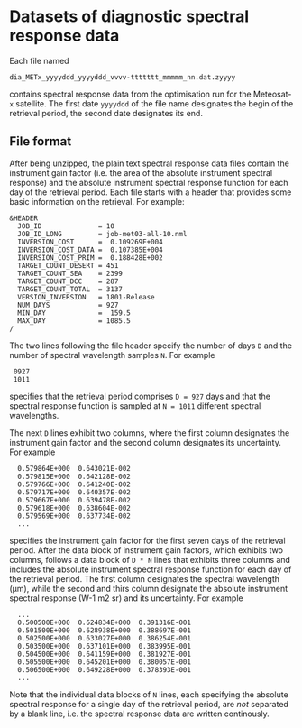 # Datasets of diagnostic spectral response data

Each file named

    dia_METx_yyyyddd_yyyyddd_vvvv-ttttttt_mmmmm_nn.dat.zyyyy
    
contains spectral response data from the optimisation run for the Meteosat-`x` satellite. The first date `yyyyddd` of the file name designates the begin of the retrieval period, the second date designates its end.

## File format

After being unzipped, the plain text spectral response data files contain the instrument gain factor (i.e. the area of the absolute instrument spectral response) and the absolute instrument spectral response function for each day of the retrieval period. Each file starts with a header that provides some basic information on the retrieval. For example:

    &HEADER
      JOB_ID              = 10        
      JOB_ID_LONG         = job-met03-all-10.nml                                                            
      INVERSION_COST      =  0.109269E+004
      INVERSION_COST_DATA =  0.107385E+004
      INVERSION_COST_PRIM =  0.188428E+002
      TARGET_COUNT_DESERT = 451
      TARGET_COUNT_SEA    = 2399
      TARGET_COUNT_DCC    = 287
      TARGET_COUNT_TOTAL  = 3137
      VERSION_INVERSION   = 1801-Release
      NUM_DAYS            = 927
      MIN_DAY             =  159.5
      MAX_DAY             = 1085.5
    /

The two lines following the file header specify the number of days `D` and the number of spectral wavelength samples `N`. For example

     0927
     1011

specifies that the retrieval period comprises `D = 927` days and that the spectral response function is sampled at `N = 1011` different spectral wavelengths.

The next `D` lines exhibit two columns, where the first column designates the instrument gain factor and the second column designates its uncertainty. For example

      0.579864E+000  0.643021E-002
      0.579815E+000  0.642128E-002
      0.579766E+000  0.641240E-002
      0.579717E+000  0.640357E-002
      0.579667E+000  0.639478E-002
      0.579618E+000  0.638604E-002
      0.579569E+000  0.637734E-002
      ...

specifies the instrument gain factor for the first seven days of the retrieval period. After the data block of instrument gain factors, which exhibits two columns, follows a data block of `D * N` lines that exhibits three columns and includes the absolute instrument spectral response function for each day of the retrieval period. The first column designates the spectral wavelength (µm), while the second and thirs column designate the absolute instrument spectral response (W-1 m2 sr) and its uncertainty. For example

      ...
      0.500500E+000  0.624834E+000  0.391316E-001
      0.501500E+000  0.628938E+000  0.388697E-001
      0.502500E+000  0.633027E+000  0.386254E-001
      0.503500E+000  0.637101E+000  0.383995E-001
      0.504500E+000  0.641159E+000  0.381927E-001
      0.505500E+000  0.645201E+000  0.380057E-001
      0.506500E+000  0.649228E+000  0.378393E-001
      ...

Note that the individual data blocks of `N` lines, each specifying the absolute spectral response for a single day of the retrieval period, are *not* separated by a blank line, i.e. the spectral response data are written continously.
